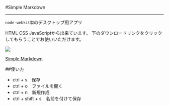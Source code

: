 #Simple Markdown

---
`node-webkit製`のデスクトップ用アプリ

HTML CSS JavaScriptから出来ています。
下のダウンロードリンクをクリックしてもらうことでお使いいただけます。

![](https://raw.github.com/steelydylan/Simple-Markdown/master/screenShot.png)

[Simple Markdown](http://github.com/steelydylan/Simple-Markdown/archive/master.zip)

##使い方

- ctrl + s　保存
- ctrl + o　ファイルを開く
- ctrl + n　新規作成
- ctrl + shift + s　名前を付けて保存